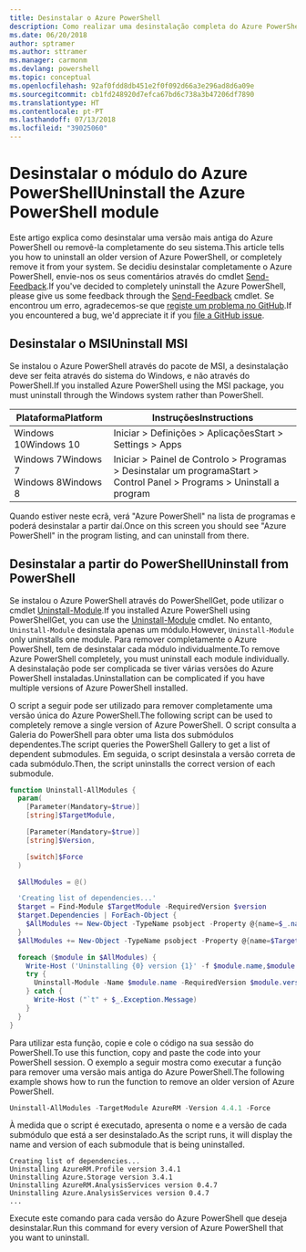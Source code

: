 ```yaml
---
title: Desinstalar o Azure PowerShell
description: Como realizar uma desinstalação completa do Azure PowerShell
ms.date: 06/20/2018
author: sptramer
ms.author: sttramer
ms.manager: carmonm
ms.devlang: powershell
ms.topic: conceptual
ms.openlocfilehash: 92af0fdd8db451e2f0f092d66a3e296ad8d6a09e
ms.sourcegitcommit: cb1fd248920d7efca67bd6c738a3b47206df7890
ms.translationtype: HT
ms.contentlocale: pt-PT
ms.lasthandoff: 07/13/2018
ms.locfileid: "39025060"
---
```

# <a name="uninstall-the-azure-powershell-module"></a><span data-ttu-id="95161-103">Desinstalar o módulo do Azure PowerShell</span><span class="sxs-lookup"><span data-stu-id="95161-103">Uninstall the Azure PowerShell module</span></span>

<span data-ttu-id="95161-104">Este artigo explica como desinstalar uma versão mais antiga do Azure PowerShell ou removê-la completamente do seu sistema.</span><span class="sxs-lookup"><span data-stu-id="95161-104">This article tells you how to uninstall an older version of Azure PowerShell, or completely remove it from your system.</span></span> <span data-ttu-id="95161-105">Se decidiu desinstalar completamente o Azure PowerShell, envie-nos os seus comentários através do cmdlet [Send-Feedback](/powershell/module/azurerm.profile/send-feedback).</span><span class="sxs-lookup"><span data-stu-id="95161-105">If you've decided to completely uninstall the Azure PowerShell, please give us some feedback through the [Send-Feedback](/powershell/module/azurerm.profile/send-feedback) cmdlet.</span></span>
<span data-ttu-id="95161-106">Se encontrou um erro, agradecemos-se que [registe um problema no GitHub](https://github.com/azure/azure-powershell/issues).</span><span class="sxs-lookup"><span data-stu-id="95161-106">If you encountered a bug, we'd appreciate it if you [file a GitHub issue](https://github.com/azure/azure-powershell/issues).</span></span>

## <a name="uninstall-msi"></a><span data-ttu-id="95161-107">Desinstalar o MSI</span><span class="sxs-lookup"><span data-stu-id="95161-107">Uninstall MSI</span></span>

<span data-ttu-id="95161-108">Se instalou o Azure PowerShell através do pacote de MSI, a desinstalação deve ser feita através do sistema do Windows, e não através do PowerShell.</span><span class="sxs-lookup"><span data-stu-id="95161-108">If you installed Azure PowerShell using the MSI package, you must uninstall through the Windows system rather than PowerShell.</span></span>

| <span data-ttu-id="95161-109">Plataforma</span><span class="sxs-lookup"><span data-stu-id="95161-109">Platform</span></span> | <span data-ttu-id="95161-110">Instruções</span><span class="sxs-lookup"><span data-stu-id="95161-110">Instructions</span></span> |
|----------|--------------|
| <span data-ttu-id="95161-111">Windows 10</span><span class="sxs-lookup"><span data-stu-id="95161-111">Windows 10</span></span> | <span data-ttu-id="95161-112">Iniciar > Definições > Aplicações</span><span class="sxs-lookup"><span data-stu-id="95161-112">Start > Settings > Apps</span></span> |
| <span data-ttu-id="95161-113">Windows 7</span><span class="sxs-lookup"><span data-stu-id="95161-113">Windows 7</span></span> </br><span data-ttu-id="95161-114">Windows 8</span><span class="sxs-lookup"><span data-stu-id="95161-114">Windows 8</span></span> | <span data-ttu-id="95161-115">Iniciar > Painel de Controlo > Programas > Desinstalar um programa</span><span class="sxs-lookup"><span data-stu-id="95161-115">Start > Control Panel > Programs > Uninstall a program</span></span> |

<span data-ttu-id="95161-116">Quando estiver neste ecrã, verá "Azure PowerShell" na lista de programas e poderá desinstalar a partir daí.</span><span class="sxs-lookup"><span data-stu-id="95161-116">Once on this screen you should see "Azure PowerShell" in the program listing, and can uninstall from there.</span></span>

## <a name="uninstall-from-powershell"></a><span data-ttu-id="95161-117">Desinstalar a partir do PowerShell</span><span class="sxs-lookup"><span data-stu-id="95161-117">Uninstall from PowerShell</span></span>

<span data-ttu-id="95161-118">Se instalou o Azure PowerShell através do PowerShellGet, pode utilizar o cmdlet [Uninstall-Module](/powershell/module/powershellget/uninstall-module).</span><span class="sxs-lookup"><span data-stu-id="95161-118">If you installed Azure PowerShell using PowerShellGet, you can use the [Uninstall-Module](/powershell/module/powershellget/uninstall-module) cmdlet.</span></span> <span data-ttu-id="95161-119">No entanto, `Uninstall-Module` desinstala apenas um módulo.</span><span class="sxs-lookup"><span data-stu-id="95161-119">However, `Uninstall-Module` only uninstalls one module.</span></span> <span data-ttu-id="95161-120">Para remover completamente o Azure PowerShell, tem de desinstalar cada módulo individualmente.</span><span class="sxs-lookup"><span data-stu-id="95161-120">To remove Azure PowerShell completely, you must uninstall each module individually.</span></span> <span data-ttu-id="95161-121">A desinstalação pode ser complicada se tiver várias versões do Azure PowerShell instaladas.</span><span class="sxs-lookup"><span data-stu-id="95161-121">Uninstallation can be complicated if you have multiple versions of Azure PowerShell installed.</span></span>

<span data-ttu-id="95161-122">O script a seguir pode ser utilizado para remover completamente uma versão única do Azure PowerShell.</span><span class="sxs-lookup"><span data-stu-id="95161-122">The following script can be used to completely remove a single version of Azure PowerShell.</span></span> <span data-ttu-id="95161-123">O script consulta a Galeria do PowerShell para obter uma lista dos submódulos dependentes.</span><span class="sxs-lookup"><span data-stu-id="95161-123">The script queries the PowerShell Gallery to get a list of dependent submodules.</span></span> <span data-ttu-id="95161-124">Em seguida, o script desinstala a versão correta de cada submódulo.</span><span class="sxs-lookup"><span data-stu-id="95161-124">Then, the script uninstalls the correct version of each submodule.</span></span>

```powershell
function Uninstall-AllModules {
  param(
    [Parameter(Mandatory=$true)]
    [string]$TargetModule,

    [Parameter(Mandatory=$true)]
    [string]$Version,

    [switch]$Force
  )

  $AllModules = @()

  'Creating list of dependencies...'
  $target = Find-Module $TargetModule -RequiredVersion $version
  $target.Dependencies | ForEach-Object {
    $AllModules += New-Object -TypeName psobject -Property @{name=$_.name; version=$_.requiredversion}
  }
  $AllModules += New-Object -TypeName psobject -Property @{name=$TargetModule; version=$Version}

  foreach ($module in $AllModules) {
    Write-Host ('Uninstalling {0} version {1}' -f $module.name,$module.version)
    try {
      Uninstall-Module -Name $module.name -RequiredVersion $module.version -Force:$Force -ErrorAction Stop
    } catch {
      Write-Host ("`t" + $_.Exception.Message)
    }
  }
}
```

<span data-ttu-id="95161-125">Para utilizar esta função, copie e cole o código na sua sessão do PowerShell.</span><span class="sxs-lookup"><span data-stu-id="95161-125">To use this function, copy and paste the code into your PowerShell session.</span></span> <span data-ttu-id="95161-126">O exemplo a seguir mostra como executar a função para remover uma versão mais antiga do Azure PowerShell.</span><span class="sxs-lookup"><span data-stu-id="95161-126">The following example shows how to run the function to remove an older version of Azure PowerShell.</span></span>

```powershell
Uninstall-AllModules -TargetModule AzureRM -Version 4.4.1 -Force
```

<span data-ttu-id="95161-127">À medida que o script é executado, apresenta o nome e a versão de cada submódulo que está a ser desinstalado.</span><span class="sxs-lookup"><span data-stu-id="95161-127">As the script runs, it will display the name and version of each submodule that is being uninstalled.</span></span>

```output
Creating list of dependencies...
Uninstalling AzureRM.Profile version 3.4.1
Uninstalling Azure.Storage version 3.4.1
Uninstalling AzureRM.AnalysisServices version 0.4.7
Uninstalling Azure.AnalysisServices version 0.4.7
...
```

<span data-ttu-id="95161-128">Execute este comando para cada versão do Azure PowerShell que deseja desinstalar.</span><span class="sxs-lookup"><span data-stu-id="95161-128">Run this command for every version of Azure PowerShell that you want to uninstall.</span></span>
